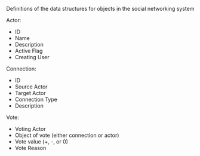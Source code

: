 Definitions of the data structures for objects in the social networking system

Actor:
  * ID
  * Name
  * Description
  * Active Flag
  * Creating User

Connection:
  * ID
  * Source Actor
  * Target Actor
  * Connection Type
  * Description

Vote:
  * Voting Actor
  * Object of vote (either connection or actor)
  * Vote value (+, -, or 0)
  * Vote Reason